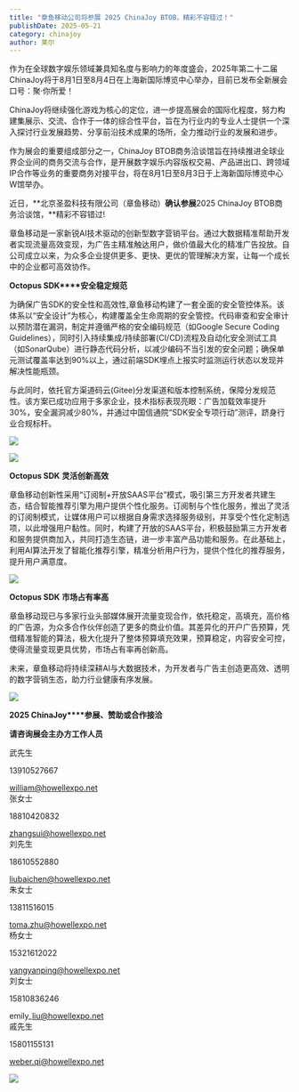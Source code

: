 ```yaml
---
title: "章鱼移动公司将参展 2025 ChinaJoy BTOB，精彩不容错过！"
publishDate: 2025-05-21
category: chinajoy
author: 莱尔
---
```


作为在全球数字娱乐领域兼具知名度与影响力的年度盛会，2025年第二十二届ChinaJoy将于8月1日至8月4日在上海新国际博览中心举办，目前已发布全新展会口号：聚·你所爱！

ChinaJoy将继续强化游戏为核心的定位，进一步提高展会的国际化程度，努力构建集展示、交流、合作于一体的综合性平台，旨在为行业内的专业人士提供一个深入探讨行业发展趋势、分享前沿技术成果的场所，全力推动行业的发展和进步。

作为展会的重要组成部分之一，ChinaJoy BTOB商务洽谈馆旨在持续推进全球业界企业间的商务交流与合作，是开展数字娱乐内容版权交易、产品进出口、跨领域IP合作等业务的重要商务对接平台，将在8月1日至8月3日于上海新国际博览中心W馆举办。

近日，**北京圣盈科技有限公司（章鱼移动）**确认参展**2025 ChinaJoy BTOB商务洽谈馆，**精彩不容错过!

章鱼移动是一家新锐AI技术驱动的创新型数字营销平台。通过大数据精准帮助开发者实现流量高效变现，为广告主精准触达用户，做价值最大化的精准广告投放。自公司成立以来，为众多企业提供更多、更快、更优的管理解决方案，让每一个成长中的企业都可高效协作。

**Octopus SDK****安全稳定规范**

为确保广告SDK的安全性和高效性,章鱼移动构建了一套全面的安全管控体系。该体系以“安全设计”为核心，构建覆盖全生命周期的安全管控。代码审查和安全审计以预防潜在漏洞，制定并遵循严格的安全编码规范（如Google Secure Coding Guidelines），同时引入持续集成/持续部署(CI/CD)流程及自动化安全测试工具（如SonarQube）进行静态代码分析，以减少编码不当引发的安全问题；确保单元测试覆盖率达到90%以上，通过前端SDK埋点上报实时监测运行状态以发现并解决性能瓶颈。

与此同时，依托官方渠道码云(Gitee)分发渠道和版本控制系统，保障分发规范性。该方案已成功应用于多家企业，技术指标表现亮眼：广告加载效率提升30%，安全漏洞减少80%，并通过中国信通院“SDK安全专项行动”测评，跻身行业合规标杆。

![](https://ec-net-1251389766.cos.ap-shanghai.myqcloud.com/wp-content/uploads/2025/05/20250521140029940.png)

![](https://ec-net-1251389766.cos.ap-shanghai.myqcloud.com/wp-content/uploads/2025/05/20250521140033832.png)

**Octopus SDK** **灵活创新高效**

章鱼移动创新性采用“订阅制+开放SAAS平台”模式，吸引第三方开发者共建生态，结合智能推荐引擎为用户提供个性化服务。订阅制与个性化服务，推出了灵活的订阅制模式，让媒体用户可以根据自身需求选择服务级别，并享受个性化定制选项，以此增强用户黏性。同时，构建了开放的SAAS平台，积极鼓励第三方开发者和服务提供商加入，共同打造生态链，进一步丰富产品功能和服务。在此基础上，利用AI算法开发了智能化推荐引擎，精准分析用户行为，提供个性化的推荐服务，提升用户满意度。

![](https://ec-net-1251389766.cos.ap-shanghai.myqcloud.com/wp-content/uploads/2025/05/20250521140036557.png)

**Octopus SDK** **市场占有率高**

章鱼移动现已与多家行业头部媒体展开流量变现合作，依托稳定，高填充，高价格的广告源，为众多合作伙伴创造了更多的商业价值。其差异化的开户广告预算，凭借精准智能的算法，极大化提升了整体预算填充效果，预算稳定，内容安全可控，使得流量变现更具优势，市场占有率再创新高。

未来，章鱼移动将持续深耕AI与大数据技术，为开发者与广告主创造更高效、透明的数字营销生态，助力行业健康有序发展。

![](https://ec-net-1251389766.cos.ap-shanghai.myqcloud.com/wp-content/uploads/2025/05/20250521140040987.png)

**2025 ChinaJoy****参展、赞助或合作接洽**

**请咨询展会主办方工作人员**

武先生

13910527667

william@howellexpo.net  
张女士

18810420832

zhangsui@howellexpo.net  
刘先生

18610552880

liubaichen@howellexpo.net  
朱女士

13811516015

toma.zhu@howellexpo.net  
杨女士

15321612022

yangyanping@howellexpo.net  
刘女士

15810836246

emily\_liu@howellexpo.net  
戚先生

15801155131

weber.qi@howellexpo.net

![](https://ec-net-1251389766.cos.ap-shanghai.myqcloud.com/wp-content/uploads/2025/05/20250521140045972.png)
